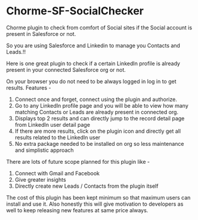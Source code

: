 # Chorme-SF-SocialChecker
Chorme plugin to check from comfort of Social sites if the Social account is present in Salesforce or not.

So you are using Salesforce and Linkedin to manage you Contacts and Leads.!!

Here is one great plugin to check if a certain LinkedIn profile is already present in your connected Salesforce org or not.

On your browser you do not need to be always logged in log in to get results. Features - 
1. Connect once and forget, connect using the plugin and authorize.
2. Go to any LinkedIn profile page and you will be able to view how many matching Contacts or Leads are already present in connected org.
3. Displays top 2 results and can directly jump to the record detail page from LinkedIn user detail page
4. If there are more results, click on the plugin icon and directly get all results related to the LinkedIn user
5. No extra package needed to be installed on org so less maintenance and simplistic approach

There are lots of future scope planned for this plugin like - 
1. Connect with Gmail and Facebook
2. Give greater insights
3. Directly create new Leads / Contacts from the plugin itself

The cost of this plugin has been kept minimum so that maximum users can install and use it. Also honestly this will give motivation to developers as well to keep releasing new features at same price always.
